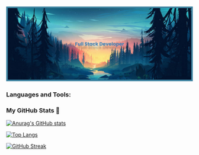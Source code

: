 <!--
**MikeJGT/MikeJGT** is a ✨ _special_ ✨ repository because its `README.md` (this file) appears on your GitHub profile.

Here are some ideas to get you started:

- 🔭 I’m currently working on ...
- 🌱 I’m currently learning ...
- 👯 I’m looking to collaborate on ...
- 🤔 I’m looking for help with ...
- 💬 Ask me about ...
- 📫 How to reach me: ...
- 😄 Pronouns: ...
- ⚡ Fun fact: ...
-->
<!--Header image:-->
![Full Stack Developer](https://github.com/MikeJGT/MikeJGT/blob/ed8cba979b6b7360b6d25d9e5d0c3fcfc89c898a/banner.png)


<!--![Anurag's GitHub stats](https://github-readme-stats.vercel.app/api?username=anuraghazra&show_icons=true&theme=radical)-->
<!--Lenguajes -->
<h3 align="left">Languages and Tools:</h3>



<h3> My GitHub Stats 🔭</h3>

<!--Estadísticas con letra -->
[![Anurag's GitHub stats](https://github-readme-stats.vercel.app/api?username=MikeJGT&show_icons=true&theme=radical)](https://github.com/anuraghazra/github-readme-stats)

<!--Lenguajes mas usados-->
[![Top Langs](https://github-readme-stats.vercel.app/api/top-langs/?username=MikeJGT&layout=pie&theme=radical)](https://github.com/anuraghazra/github-readme-stats)

<!--Estadísticas fire icon -->
[![GitHub Streak](https://github-readme-streak-stats.herokuapp.com/?user=MikeJGT&theme=radical)](https://git.io/streak-stats)
